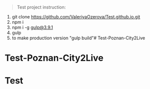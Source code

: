 >Test project instruction:

1. git clone https://github.com/ValeriyaOzerova/Test.github.io.git
2. npm i 
3. npm i -g gulp@3.9.1
4. gulp
5. to make production version "gulp build"# Test-Poznan-City2Live
# Test-Poznan-City2Live
# Test
